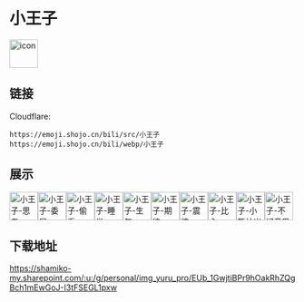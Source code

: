 # 小王子
<img src="https://emoji.shojo.cn/bili/src/小王子/icon.png" width="50" height="50" alt="icon">

## 链接
Cloudflare:
```
https://emoji.shojo.cn/bili/src/小王子
https://emoji.shojo.cn/bili/webp/小王子
```
## 展示
<img src="https://emoji.shojo.cn/bili/src/小王子/小王子-思考.png" width="50" height="50" alt="小王子-思考"><img src="https://emoji.shojo.cn/bili/src/小王子/小王子-委屈.png" width="50" height="50" alt="小王子-委屈"><img src="https://emoji.shojo.cn/bili/src/小王子/小王子-偷看.png" width="50" height="50" alt="小王子-偷看"><img src="https://emoji.shojo.cn/bili/src/小王子/小王子-睡觉.png" width="50" height="50" alt="小王子-睡觉"><img src="https://emoji.shojo.cn/bili/src/小王子/小王子-生气.png" width="50" height="50" alt="小王子-生气"><img src="https://emoji.shojo.cn/bili/src/小王子/小王子-期待.png" width="50" height="50" alt="小王子-期待"><img src="https://emoji.shojo.cn/bili/src/小王子/小王子-震惊.png" width="50" height="50" alt="小王子-震惊"><img src="https://emoji.shojo.cn/bili/src/小王子/小王子-比心.png" width="50" height="50" alt="小王子-比心"><img src="https://emoji.shojo.cn/bili/src/小王子/小王子-小熊站岗.png" width="50" height="50" alt="小王子-小熊站岗"><img src="https://emoji.shojo.cn/bili/src/小王子/小王子-不好意思.png" width="50" height="50" alt="小王子-不好意思">

## 下载地址

https://shamiko-my.sharepoint.com/:u:/g/personal/img_yuru_pro/EUb_1GwjtiBPr9hOakRhZQgBch1mEwGoJ-I3tFSEGL1pxw